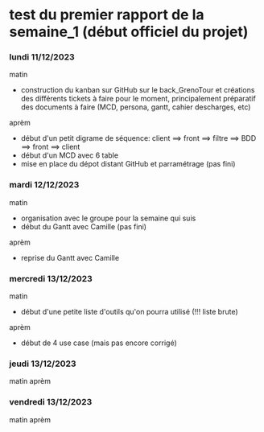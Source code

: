 # test du premier rapport de la semaine_1 (début officiel du projet)

### lundi 11/12/2023

matin
- construction du kanban sur GitHub sur le back_GrenoTour et créations des différents tickets à faire pour le moment, principalement préparatif des documents à faire (MCD, persona, gantt, cahier descharges, etc)

aprèm
- début d'un petit digrame de séquence: client ==> front ==> filtre ==> BDD ==> front ==> client
- début d'un MCD avec 6 table 
- mise en place du dépot distant GitHub et parramétrage (pas fini)

### mardi 12/12/2023

matin
- organisation avec le groupe pour la semaine qui suis
- début du Gantt avec Camille (pas fini)

aprèm
- reprise du Gantt avec Camille

### mercredi 13/12/2023
matin
- début d'une petite liste d'outils qu'on pourra utilisé (!!! liste brute)

aprèm
- début de 4 use case (mais pas encore corrigé)

### jeudi 13/12/2023
matin
aprèm
### vendredi 13/12/2023
matin
aprèm
